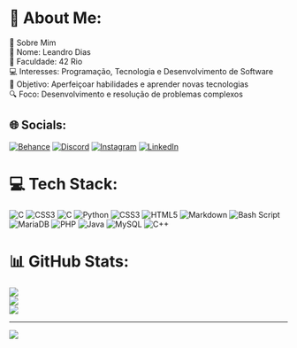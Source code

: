 # 💫 About Me:
🌟 Sobre Mim<br>👋 Nome: Leandro Dias<br>🏫 Faculdade: 42 Rio<br>💻 Interesses: Programação, Tecnologia e Desenvolvimento de Software<br>🎯 Objetivo: Aperfeiçoar habilidades e aprender novas tecnologias<br>🔍 Foco: Desenvolvimento e resolução de problemas complexos


## 🌐 Socials:
[![Behance](https://img.shields.io/badge/Behance-1769ff?logo=behance&logoColor=white)](https://behance.net/ldtopia) [![Discord](https://img.shields.io/badge/Discord-%237289DA.svg?logo=discord&logoColor=white)](https://discord.gg/.ben10bolado) [![Instagram](https://img.shields.io/badge/Instagram-%23E4405F.svg?logo=Instagram&logoColor=white)](https://instagram.com/leohcs) [![LinkedIn](https://img.shields.io/badge/LinkedIn-%230077B5.svg?logo=linkedin&logoColor=white)](https://linkedin.com/in/leandrodiasda) 

# 💻 Tech Stack:
![C](https://img.shields.io/badge/c-%2300599C.svg?style=for-the-badge&logo=c&logoColor=white) ![CSS3](https://img.shields.io/badge/css3-%231572B6.svg?style=for-the-badge&logo=css3&logoColor=white) ![C](https://img.shields.io/badge/c-%2300599C.svg?style=for-the-badge&logo=c&logoColor=white) ![Python](https://img.shields.io/badge/python-3670A0?style=for-the-badge&logo=python&logoColor=ffdd54) ![CSS3](https://img.shields.io/badge/css3-%231572B6.svg?style=for-the-badge&logo=css3&logoColor=white) ![HTML5](https://img.shields.io/badge/html5-%23E34F26.svg?style=for-the-badge&logo=html5&logoColor=white) ![Markdown](https://img.shields.io/badge/markdown-%23000000.svg?style=for-the-badge&logo=markdown&logoColor=white) ![Bash Script](https://img.shields.io/badge/bash_script-%23121011.svg?style=for-the-badge&logo=gnu-bash&logoColor=white) ![MariaDB](https://img.shields.io/badge/MariaDB-003545?style=for-the-badge&logo=mariadb&logoColor=white) ![PHP](https://img.shields.io/badge/php-%23777BB4.svg?style=for-the-badge&logo=php&logoColor=white) ![Java](https://img.shields.io/badge/java-%23ED8B00.svg?style=for-the-badge&logo=openjdk&logoColor=white) ![MySQL](https://img.shields.io/badge/mysql-4479A1.svg?style=for-the-badge&logo=mysql&logoColor=white) ![C++](https://img.shields.io/badge/c++-%2300599C.svg?style=for-the-badge&logo=c%2B%2B&logoColor=white)
# 📊 GitHub Stats:
![](https://github-readme-stats.vercel.app/api?username=leandrodiasz&theme=shadow_blue&hide_border=false&include_all_commits=true&count_private=false)<br/>
![](https://github-readme-streak-stats.herokuapp.com/?user=leandrodiasz&theme=shadow_blue&hide_border=false)<br/>
![](https://github-readme-stats.vercel.app/api/top-langs/?username=leandrodiasz&theme=shadow_blue&hide_border=false&include_all_commits=true&count_private=false&layout=compact)

---
[![](https://visitcount.itsvg.in/api?id=leandrodiasz&icon=0&color=0)](https://visitcount.itsvg.in)

<!-- Proudly created with GPRM ( https://gprm.itsvg.in ) -->
